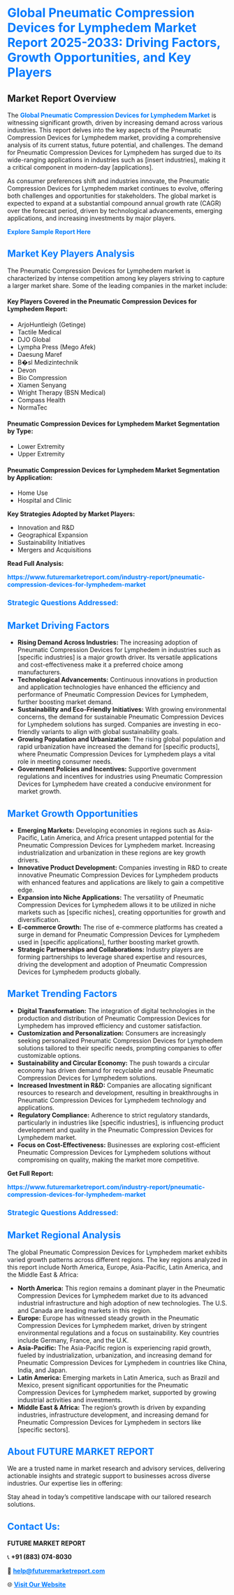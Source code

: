 <h1 style="color: #007BFF;">Global Pneumatic Compression Devices for Lymphedem Market Report 2025-2033: Driving Factors, Growth Opportunities, and Key Players</h1>

<section id="overview">
<h2>Market Report Overview</h2>
<p>The <a href="https://www.futuremarketreport.com/industry-report/pneumatic-compression-devices-for-lymphedem-market" style="color: #007BFF; text-decoration: none;"><strong>Global Pneumatic Compression Devices for Lymphedem Market</strong></a> is witnessing significant growth, driven by increasing demand across various industries. This report delves into the key aspects of the Pneumatic Compression Devices for Lymphedem market, providing a comprehensive analysis of its current status, future potential, and challenges. The demand for Pneumatic Compression Devices for Lymphedem has surged due to its wide-ranging applications in industries such as [insert industries], making it a critical component in modern-day [applications].</p>
<p>As consumer preferences shift and industries innovate, the Pneumatic Compression Devices for Lymphedem market continues to evolve, offering both challenges and opportunities for stakeholders. The global market is expected to expand at a substantial compound annual growth rate (CAGR) over the forecast period, driven by technological advancements, emerging applications, and increasing investments by major players.</p>
</section>

<section id="overview">
<p><a href="https://www.futuremarketreport.com/request-sample/reportId=27351" style="color: #007BFF; text-decoration: none;"><strong>Explore Sample Report Here</strong></a></p>
</section>

<section id="key-players">
<h2 style="color: #007BFF;">Market Key Players Analysis</h2>
<p>The Pneumatic Compression Devices for Lymphedem market is characterized by intense competition among key players striving to capture a larger market share. Some of the leading companies in the market include:</p>
<h4>Key Players Covered in the Pneumatic Compression Devices for Lymphedem Report:</h4>
<ul><li>ArjoHuntleigh (Getinge)</li><li>Tactile Medical</li><li>DJO Global</li><li>Lympha Press (Mego Afek)</li><li>Daesung Maref</li><li>B�sl Medizintechnik</li><li>Devon</li><li>Bio Compression</li><li>Xiamen Senyang</li><li>Wright Therapy (BSN Medical)</li><li>Compass Health</li><li>NormaTec</li></ul>
<h4>Pneumatic Compression Devices for Lymphedem Market Segmentation by Type:</h4>
<ul><li>Lower Extremity</li><li>Upper Extremity</li></ul>

<h4>Pneumatic Compression Devices for Lymphedem Market Segmentation by Application:</h4>
<ul><li>Home Use</li><li>Hospital and Clinic</li></ul>
<p><strong>Key Strategies Adopted by Market Players:</strong></p>
<ul>
<li>Innovation and R&D</li>
<li>Geographical Expansion</li>
<li>Sustainability Initiatives</li>
<li>Mergers and Acquisitions</li>
</ul>
</section>

<section>
<p><strong>Read Full Analysis: </strong></p><a href="https://www.futuremarketreport.com/industry-report/pneumatic-compression-devices-for-lymphedem-market" style="color: #007BFF; text-decoration: none;"><strong>https://www.futuremarketreport.com/industry-report/pneumatic-compression-devices-for-lymphedem-market</strong></a>
<h3 style="color: #007BFF;">Strategic Questions Addressed:</h3>
</section>

<section id="driving-factors">
<h2 style="color: #007BFF;">Market Driving Factors</h2>
<ul>
<li><strong>Rising Demand Across Industries:</strong> The increasing adoption of Pneumatic Compression Devices for Lymphedem in industries such as [specific industries] is a major growth driver. Its versatile applications and cost-effectiveness make it a preferred choice among manufacturers.</li>
<li><strong>Technological Advancements:</strong> Continuous innovations in production and application technologies have enhanced the efficiency and performance of Pneumatic Compression Devices for Lymphedem, further boosting market demand.</li>
<li><strong>Sustainability and Eco-Friendly Initiatives:</strong> With growing environmental concerns, the demand for sustainable Pneumatic Compression Devices for Lymphedem solutions has surged. Companies are investing in eco-friendly variants to align with global sustainability goals.</li>
<li><strong>Growing Population and Urbanization:</strong> The rising global population and rapid urbanization have increased the demand for [specific products], where Pneumatic Compression Devices for Lymphedem plays a vital role in meeting consumer needs.</li>
<li><strong>Government Policies and Incentives:</strong> Supportive government regulations and incentives for industries using Pneumatic Compression Devices for Lymphedem have created a conducive environment for market growth.</li>
</ul>
</section>

<section id="growth-opportunities">
<h2 style="color: #007BFF;">Market Growth Opportunities</h2>
<ul>
<li><strong>Emerging Markets:</strong> Developing economies in regions such as Asia-Pacific, Latin America, and Africa present untapped potential for the Pneumatic Compression Devices for Lymphedem market. Increasing industrialization and urbanization in these regions are key growth drivers.</li>
<li><strong>Innovative Product Development:</strong> Companies investing in R&D to create innovative Pneumatic Compression Devices for Lymphedem products with enhanced features and applications are likely to gain a competitive edge.</li>
<li><strong>Expansion into Niche Applications:</strong> The versatility of Pneumatic Compression Devices for Lymphedem allows it to be utilized in niche markets such as [specific niches], creating opportunities for growth and diversification.</li>
<li><strong>E-commerce Growth:</strong> The rise of e-commerce platforms has created a surge in demand for Pneumatic Compression Devices for Lymphedem used in [specific applications], further boosting market growth.</li>
<li><strong>Strategic Partnerships and Collaborations:</strong> Industry players are forming partnerships to leverage shared expertise and resources, driving the development and adoption of Pneumatic Compression Devices for Lymphedem products globally.</li>
</ul>
</section>

<section id="trending-factors">
<h2 style="color: #007BFF;">Market Trending Factors</h2>
<ul>
<li><strong>Digital Transformation:</strong> The integration of digital technologies in the production and distribution of Pneumatic Compression Devices for Lymphedem has improved efficiency and customer satisfaction.</li>
<li><strong>Customization and Personalization:</strong> Consumers are increasingly seeking personalized Pneumatic Compression Devices for Lymphedem solutions tailored to their specific needs, prompting companies to offer customizable options.</li>
<li><strong>Sustainability and Circular Economy:</strong> The push towards a circular economy has driven demand for recyclable and reusable Pneumatic Compression Devices for Lymphedem solutions.</li>
<li><strong>Increased Investment in R&D:</strong> Companies are allocating significant resources to research and development, resulting in breakthroughs in Pneumatic Compression Devices for Lymphedem technology and applications.</li>
<li><strong>Regulatory Compliance:</strong> Adherence to strict regulatory standards, particularly in industries like [specific industries], is influencing product development and quality in the Pneumatic Compression Devices for Lymphedem market.</li>
<li><strong>Focus on Cost-Effectiveness:</strong> Businesses are exploring cost-efficient Pneumatic Compression Devices for Lymphedem solutions without compromising on quality, making the market more competitive.</li>
</ul>
</section>

<section>
<p><strong>Get Full Report: </strong></p><a href="https://www.futuremarketreport.com/industry-report/pneumatic-compression-devices-for-lymphedem-market" style="color: #007BFF; text-decoration: none;"><strong>https://www.futuremarketreport.com/industry-report/pneumatic-compression-devices-for-lymphedem-market</strong></a>
<h3 style="color: #007BFF;">Strategic Questions Addressed:</h3>
</section>


<section id="regional-analysis">
<h2 style="color: #007BFF;">Market Regional Analysis</h2>
<p>The global Pneumatic Compression Devices for Lymphedem market exhibits varied growth patterns across different regions. The key regions analyzed in this report include North America, Europe, Asia-Pacific, Latin America, and the Middle East & Africa:</p>
<ul>
<li><strong>North America:</strong> This region remains a dominant player in the Pneumatic Compression Devices for Lymphedem market due to its advanced industrial infrastructure and high adoption of new technologies. The U.S. and Canada are leading markets in this region.</li>
<li><strong>Europe:</strong> Europe has witnessed steady growth in the Pneumatic Compression Devices for Lymphedem market, driven by stringent environmental regulations and a focus on sustainability. Key countries include Germany, France, and the U.K.</li>
<li><strong>Asia-Pacific:</strong> The Asia-Pacific region is experiencing rapid growth, fueled by industrialization, urbanization, and increasing demand for Pneumatic Compression Devices for Lymphedem in countries like China, India, and Japan.</li>
<li><strong>Latin America:</strong> Emerging markets in Latin America, such as Brazil and Mexico, present significant opportunities for the Pneumatic Compression Devices for Lymphedem market, supported by growing industrial activities and investments.</li>
<li><strong>Middle East & Africa:</strong> The region’s growth is driven by expanding industries, infrastructure development, and increasing demand for Pneumatic Compression Devices for Lymphedem in sectors like [specific sectors].</li>
</ul>
</section>

<footer>
<h2 style="color: #007BFF;">About FUTURE MARKET REPORT</h2>
<p>We are a trusted name in market research and advisory services, delivering actionable insights and strategic support to businesses across diverse industries. Our expertise lies in offering:</p>

<p>Stay ahead in today’s competitive landscape with our tailored research solutions.</p>

<h2 style="color: #007BFF;">Contact Us:</h2>
<p><strong>FUTURE MARKET REPORT</strong></p>
<p>📞 <strong>+91 (883) 074-8030</strong></p>
<p>📧 <strong><a href="mailto:help@futuremarketreport.com" style="color: #007BFF;">help@futuremarketreport.com</a></strong></p>
<p>🌐 <strong><a href="https://www.futuremarketreport.com/" style="color: #007BFF;">Visit Our Website</a></strong></p>
</footer>